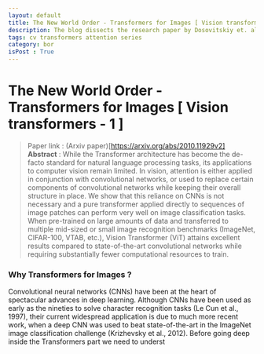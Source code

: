 ```yaml
---
layout: default
title: The New World Order - Transformers for Images [ Vision transformers - 1 ] 
description: The blog dissects the research paper by Dosovitskiy et. al on vision transformers
tags: cv transformers attention series
category: bor
isPost : True
---
```

# The New World Order - Transformers for Images [ Vision transformers - 1 ]

> Paper link : (Arxiv paper)[https://arxiv.org/abs/2010.11929v2] <br>
> __Abstract__ : While the Transformer architecture has become the de-facto standard for natural language processing tasks, its applications to computer vision remain limited. In vision, attention is either applied in conjunction with convolutional networks, or used to replace certain components of convolutional networks while keeping their overall structure in place. We show that this reliance on CNNs is not necessary and a pure transformer applied directly to sequences of image patches can perform very well on image classification tasks. When pre-trained on large amounts of data and transferred to multiple mid-sized or small image recognition benchmarks (ImageNet, CIFAR-100, VTAB, etc.), Vision Transformer (ViT) attains excellent results compared to state-of-the-art convolutional networks while requiring substantially fewer computational resources to train.


### Why Transformers for Images ?
Convolutional neural networks (CNNs) have been at the heart of spectacular advances in deep learning. Although CNNs have been used as early as the nineties to solve character recognition tasks (Le Cun et al., 1997), their current widespread application is due to much more recent work, when a deep CNN was used to beat state-of-the-art in the ImageNet image classification challenge (Krizhevsky et al., 2012). Before going deep inside the Transformers part we need to underst  

